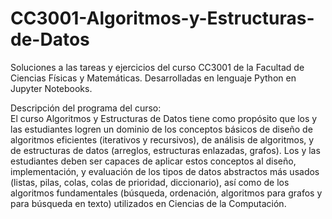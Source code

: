 # CC3001-Algoritmos-y-Estructuras-de-Datos
Soluciones a las tareas y ejercicios del curso CC3001 de la Facultad de Ciencias Físicas y Matemáticas. Desarrolladas en lenguaje Python en Jupyter Notebooks.

Descripción del programa del curso: \
El curso Algoritmos y Estructuras de Datos tiene como propósito que los y las estudiantes logren
un dominio de los conceptos básicos de diseño de algoritmos eficientes (iterativos y recursivos),
de análisis de algoritmos, y de estructuras de datos (arreglos, estructuras enlazadas, grafos).
Los y las estudiantes deben ser capaces de aplicar estos conceptos al diseño, implementación, y
evaluación de los tipos de datos abstractos más usados (listas, pilas, colas, colas de prioridad,
diccionario), así como de los algoritmos fundamentales (búsqueda, ordenación, algoritmos para
grafos y para búsqueda en texto) utilizados en Ciencias de la Computación.
